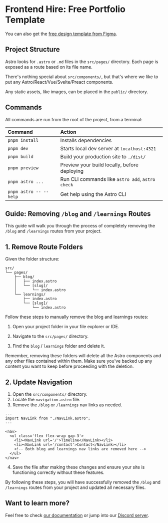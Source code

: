# Frontend Hire: Free Portfolio Template

You can also get the [free design template from Figma](https://www.figma.com/community/file/1422686512545576315/frontend-hire-portfolio-template).

## Project Structure

Astro looks for `.astro` or `.md` files in the `src/pages/` directory. Each page is exposed as a route based on its file name.

There's nothing special about `src/components/`, but that's where we like to put any Astro/React/Vue/Svelte/Preact components.

Any static assets, like images, can be placed in the `public/` directory.

## Commands

All commands are run from the root of the project, from a terminal:

| Command                | Action                                           |
| :--------------------- | :----------------------------------------------- |
| `pnpm install`         | Installs dependencies                            |
| `pnpm dev`             | Starts local dev server at `localhost:4321`      |
| `pnpm build`           | Build your production site to `./dist/`          |
| `pnpm preview`         | Preview your build locally, before deploying     |
| `pnpm astro ...`       | Run CLI commands like `astro add`, `astro check` |
| `pnpm astro -- --help` | Get help using the Astro CLI                     |

## Guide: Removing `/blog` and `/learnings` Routes

This guide will walk you through the process of completely removing the `/blog` and `/learnings` routes from your project.

## 1. Remove Route Folders

Given the folder structure:

```
src/
└── pages/
    ├── blog/
    │   ├── index.astro
    │   └── [slug]/
    │       └── index.astro
    └── learnings/
        ├── index.astro
        └── [slug]/
            └── index.astro
```

Follow these steps to manually remove the blog and learnings routes:

1. Open your project folder in your file explorer or IDE.

2. Navigate to the `src/pages/` directory.

3. Find the `blog` / `learnings` folder and delete it.

Remember, removing these folders will delete all the Astro components and any other files contained within them. Make sure you've backed up any content you want to keep before proceeding with the deletion.

## 2. Update Navigation

1. Open the `src/components/` directory.
2. Locate the `navigation.astro` file.
3. Remove the `/blog` or `/learnings` nav links as needed.

```astro
---
import NavLink from "./NavLink.astro";
---

<nav>
  <ul class='flex flex-wrap gap-3'>
    <li><NavLink url='/'>Timeline</NavLink></li>
    <li><NavLink url='/contact'>Contact</NavLink></li>
    <!-- Both blog and learnings nav links are removed here -->
  </ul>
</nav>
```

4. Save the file after making these changes and ensure your site is functioning correctly without these features.

By following these steps, you will have successfully removed the `/blog` and `/learnings` routes from your project and updated all necessary files.

## Want to learn more?

Feel free to check [our documentation](https://docs.astro.build) or jump into our [Discord server](https://astro.build/chat).
